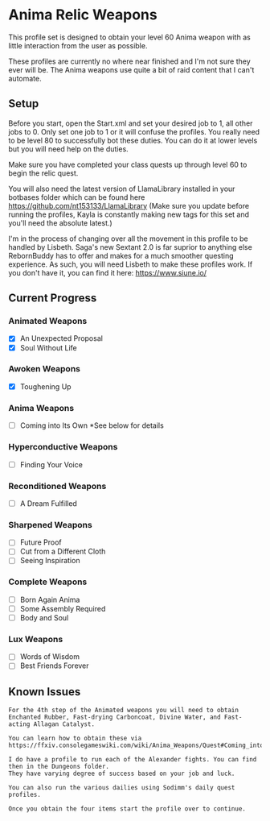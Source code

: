 # Anima Relic Weapons

This profile set is designed to obtain your level 60 Anima weapon with as little interaction from the user as possible.

These profiles are currently no where near finished and I'm not sure they ever will be. The Anima weapons use quite a bit of raid content that I can't automate.

## Setup

Before you start, open the Start.xml and set your desired job to 1, all other jobs to 0. Only set one job to 1 or it will confuse the profiles. You really need to be level 80 to successfully bot these duties. You can do it at lower levels but you will need help on the duties.

Make sure you have completed your class quests up through level 60 to begin the relic quest.

You will also need the latest version of LlamaLibrary installed in your botbases folder which can be found here https://github.com/nt153133/LlamaLibrary
(Make sure you update before running the profiles, Kayla is constantly making new tags for this set and you'll need the absolute latest.)

I'm in the process of changing over all the movement in this profile to be handled by Lisbeth. Saga's new Sextant 2.0 is far suprior to anything else RebornBuddy has to offer and makes for a much smoother questing experience. As such, you will need Lisbeth to make these profiles work. If you don't have it, you can find it here: https://www.siune.io/


## Current Progress

### Animated Weapons
- [x] An Unexpected Proposal
- [x] Soul Without Life

### Awoken Weapons
- [x] Toughening Up

### Anima Weapons
- [ ] Coming into Its Own *See below for details

### Hyperconductive Weapons
- [ ] Finding Your Voice

### Reconditioned Weapons
- [ ] A Dream Fulfilled

### Sharpened Weapons
- [ ] Future Proof
- [ ] Cut from a Different Cloth
- [ ] Seeing Inspiration

### Complete Weapons
- [ ] Born Again Anima
- [ ] Some Assembly Required
- [ ] Body and Soul

### Lux Weapons
- [ ] Words of Wisdom
- [ ] Best Friends Forever

## Known Issues

	For the 4th step of the Animated weapons you will need to obtain Enchanted Rubber, Fast-drying Carboncoat, Divine Water, and Fast-acting Allagan Catalyst.
	
	You can learn how to obtain these via https://ffxiv.consolegameswiki.com/wiki/Anima_Weapons/Quest#Coming_into_Its_Own
	
	I do have a profile to run each of the Alexander fights. You can find then in the Dungeons folder.
	They have varying degree of success based on your job and luck.
	
	You can also run the various dailies using Sodimm's daily quest profiles.
	
	Once you obtain the four items start the profile over to continue.



